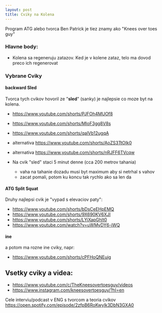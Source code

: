 ```yaml
---
layout: post
title: Cviky na Kolena
---
```


Program ATG alebo tvorca Ben Patrick je tiez znamy ako "Knees over toes guy"


### Hlavne body:

* Kolena sa regeneruju zatazov. Ked je v kolene zataz, telo ma dovod preco
ich regenerovat


### Vybrane Cviky


#### backward Sled

Tvorca tych cvikov hovoril ze "**sled**" (sanky) je najlepsie co moze byt na kolena.
* <https://www.youtube.com/shorts/PJFOh4MUOf8>
* <https://www.youtube.com/shorts/MIoF3gg8V8s>
* <https://www.youtube.com/shorts/qalVb12ugqA>

* alternativa <https://www.youtube.com/shorts/AoZS3TtOIk0>
* alternativa <https://www.youtube.com/shorts/nRJFF6TVcqw>

* Na cvik "sled" staci 5 minut denne (cca 200 metrov tahania)
  * vaha na tahanie dozadu musi byt maximum aby si netrhal s vahov
  * zacat pomali, potom ku koncu tak rychlo ako sa len da

#### ATG Split Squat

Druhy najlepsi cvik je "vypad s elevaciov paty":
* <https://www.youtube.com/shorts/bDsCeEHpEMQ>
* <https://www.youtube.com/shorts/9X690KV6XJI>
* <https://www.youtube.com/shorts/LYiXapGhlt0>
* <https://www.youtube.com/watch?v=uWMyDY6-iWQ>


#### ine

a potom ma rozne ine cviky, napr:
* <https://www.youtube.com/shorts/cPFHoQNEuig>

## Vsetky cviky a videa:

* <https://www.youtube.com/c/TheKneesovertoesguy/videos>
* <https://www.instagram.com/kneesovertoesguy/?hl=en>


Cele interviu/podcast v ENG s tvorcom a teoria cvikov
<https://open.spotify.com/episode/2zfpB6RoKwylk3DbN3GXA0>
